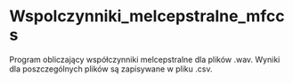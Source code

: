 # Wspolczynniki_melcepstralne_mfccs

Program obliczający współczynniki melcepstralne dla plików .wav. Wyniki dla poszczególnych plików są zapisywane w pliku .csv.
